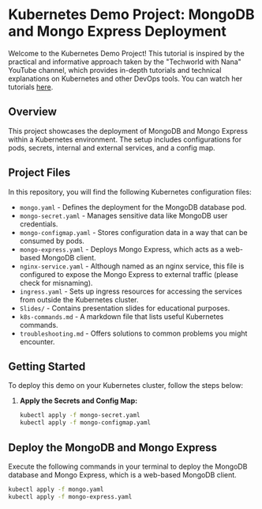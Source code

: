 # Kubernetes Demo Project: MongoDB and Mongo Express Deployment

Welcome to the Kubernetes Demo Project! This tutorial is inspired by the practical and informative approach taken by the "Techworld with Nana" YouTube channel, which provides in-depth tutorials and technical explanations on Kubernetes and other DevOps tools. You can watch her tutorials [here](https://www.youtube.com/c/techworld-with-nana).

## Overview

This project showcases the deployment of MongoDB and Mongo Express within a Kubernetes environment. The setup includes configurations for pods, secrets, internal and external services, and a config map.

## Project Files

In this repository, you will find the following Kubernetes configuration files:

- `mongo.yaml` - Defines the deployment for the MongoDB database pod.
- `mongo-secret.yaml` - Manages sensitive data like MongoDB user credentials.
- `mongo-configmap.yaml` - Stores configuration data in a way that can be consumed by pods.
- `mongo-express.yaml` - Deploys Mongo Express, which acts as a web-based MongoDB client.
- `nginx-service.yaml` - Although named as an nginx service, this file is configured to expose the Mongo Express to external traffic (please check for misnaming).
- `ingress.yaml` - Sets up ingress resources for accessing the services from outside the Kubernetes cluster.
- `Slides/` - Contains presentation slides for educational purposes.
- `k8s-commands.md` - A markdown file that lists useful Kubernetes commands.
- `troubleshooting.md` - Offers solutions to common problems you might encounter.

## Getting Started

To deploy this demo on your Kubernetes cluster, follow the steps below:

1. **Apply the Secrets and Config Map:**
   ```bash
   kubectl apply -f mongo-secret.yaml
   kubectl apply -f mongo-configmap.yaml
   
## Deploy the MongoDB and Mongo Express

Execute the following commands in your terminal to deploy the MongoDB database and Mongo Express, which is a web-based MongoDB client.

```bash
kubectl apply -f mongo.yaml
kubectl apply -f mongo-express.yaml
